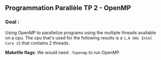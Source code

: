 ## Programmation Parallèle TP 2 - OpenMP

### Goal :

Using OpenMP to parallelize programs using the multiple threads available on a cpu. The cpu that's used for the following results is a `1,6 GHz Intel Core i5` that contains 2 threads.

**Makefile flags**: We would need `-fopenmp` to run OpenMP.
